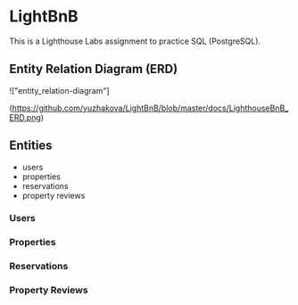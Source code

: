 # LightBnB

This is a Lighthouse Labs assignment to practice SQL (PostgreSQL).

## Entity Relation Diagram (ERD)

!["entity_relation-diagram"]

(https://github.com/yuzhakova/LightBnB/blob/master/docs/LighthouseBnB_ERD.png)

## Entities
- users
- properties
- reservations
- property reviews

### Users

### Properties

### Reservations

### Property Reviews

